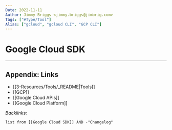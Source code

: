 ```yaml
---
Date: 2022-11-11
Author: Jimmy Briggs <jimmy.briggs@jimbrig.com>
Tags: ["#Type/Tool"]
Alias: ["gcloud", "gcloud CLI", "GCP CLI"]
---
```


# Google Cloud SDK

***

## Appendix: Links

- [[3-Resources/Tools/_README|Tools]]
- [[GCP]]
- [[Google Cloud APIs]]
- [[Google Cloud Platform]]

*Backlinks:*

```dataview
list from [[Google Cloud SDK]] AND -"Changelog"
```